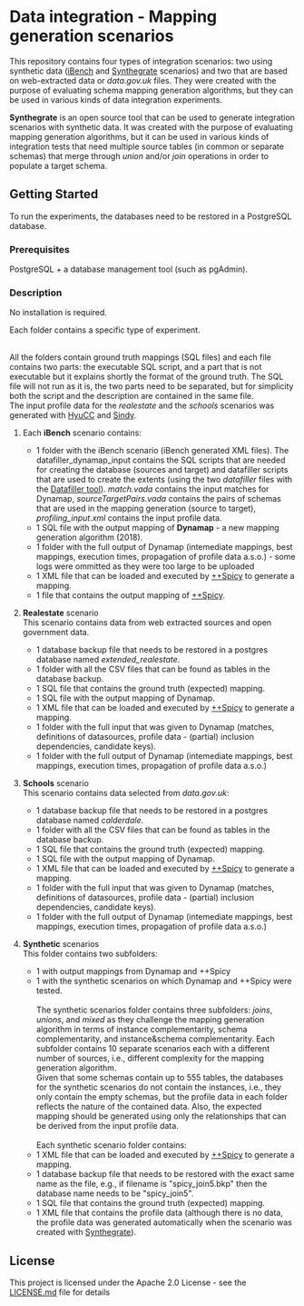 # Data integration - Mapping generation scenarios

This repository contains four types of integration scenarios: two using synthetic data ([iBench](https://bitbucket.org/ibencher/ibench/src/master/) and [Synthegrate](https://github.com/MLacra/Synthegrate) scenarios) and two that are based on web-extracted data or *data.gov.uk* files. They were created with the purpose of evaluating schema mapping generation algorithms, but they can be used in various kinds of data integration  experiments.

**Synthegrate** is an open source tool that can be used to generate integration scenarios with synthetic data. It was created with the purpose of evaluating mapping generation algorithms, but it can be used in various kinds of integration tests that need multiple source tables (in common or separate schemas) that merge through *union* and/or *join* operations in order to populate a target schema.

## Getting Started

To run the experiments, the databases need to be restored in a PostgreSQL database.

### Prerequisites

PostgreSQL + a database management tool (such as pgAdmin).

### Description

No installation is required.

Each folder contains a specific type of experiment. 

<br />All the folders contain ground truth mappings (SQL files) and each file contains two parts: the executable SQL script, and a part that is not executable but it explains shortly the format of the ground truth. The SQL file will not run as it is, the two parts need to be separated, but for simplicity both the script and the description are contained in the same file.
<br/> The input profile data for the *realestate* and the *schools* scenarios was generated with [HyuCC](https://github.com/HPI-Information-Systems/metanome-algorithms/tree/master/HyUCC) and [Sindy](https://github.com/HPI-Information-Systems/sindy).

1. Each **iBench** scenario contains:
    - 1 folder with the iBench scenario (iBench generated XML files). The datafiller_dynamap_input contains the SQL scripts that are needed for creating the database (sources and target) and datafiller scripts that are used to create the extents (using the two *datafiller* files with the [Datafiller tool](https://www.cri.ensmp.fr/people/coelho/datafiller.html)). *match.vada* contains the input matches for Dynamap, *sourceTargetPairs.vada* contains the pairs of schemas that are used in the mapping generation (source to target), *profiling_input.xml* contains the input profile data.
    - 1 SQL file with the output mapping of **Dynamap** - a new mapping generation algorithm (2018).
    - 1 folder with the full output of Dynamap (intemediate mappings, best mappings, execution times, propagation of profile data a.s.o.) - some logs were ommitted as they were too large to be uploaded
    - 1 XML file that can be loaded and executed by [++Spicy](http://www.db.unibas.it/projects/spicy/) to generate a mapping.
    - 1 file that contains the output mapping of [++Spicy](http://www.db.unibas.it/projects/spicy/).

2. **Realestate** scenario<br />
   This scenario contains data from web extracted sources and open government data.
   - 1 database backup file that needs to be restored in a postgres database named *extended_realestate*. 
   - 1 folder with all the CSV files that can be found as tables in the database backup.
   - 1 SQL file that contains the ground truth (expected) mapping. 
   - 1 SQL file with the output mapping of Dynamap.
   - 1 XML file that can be loaded and executed by [++Spicy](http://www.db.unibas.it/projects/spicy/) to generate a mapping. 
   - 1 folder with the full input that was given to Dynamap (matches, definitions of datasources, profile data - (partial) inclusion dependencies, candidate keys).
   - 1 folder with the full output of Dynamap (intemediate mappings, best mappings, execution times, propagation of profile data a.s.o.)
   
 3. **Schools** scenario<br />
     This scenario contains data selected from *data.gov.uk*:
     - 1 database backup file that needs to be restored in a postgres database named *calderdale*. 
     - 1 folder with all the CSV files that can be found as tables in the database backup.
     - 1 SQL file that contains the ground truth (expected) mapping. 
     - 1 SQL file with the output mapping of Dynamap.
     - 1 XML file that can be loaded and executed by [++Spicy](http://www.db.unibas.it/projects/spicy/) to generate a mapping. 
     - 1 folder with the full input that was given to Dynamap (matches, definitions of datasources, profile data - (partial) inclusion dependencies, candidate keys).
     - 1 folder with the full output of Dynamap (intemediate mappings, best mappings, execution times, propagation of profile data a.s.o.)
 
 4. **Synthetic** scenarios<br />
      This folder contains two subfolders: 
      - 1 with output mappings from Dynamap and ++Spicy
      - 1 with the synthetic scenarios on which Dynamap and ++Spicy were tested.
      <br /> <br /> 
      The synthetic scenarios folder contains three subfolders: *joins*, *unions*, and *mixed* as they challenge the mapping generation algorithm in terms of instance complementarity, schema complementarity, and instance&schema complementarity. Each subfolder contains 10 separate scenarios each with a different number of sources, i.e., different complexity for the mapping generation algorithm. 
      <br />Given that some schemas contain up to 555 tables, the databases for the synthetic scenarios do not contain the instances, i.e., they only contain the empty schemas, but the profile data in each folder reflects the nature of the contained data. Also, the expected mapping should be generated using only the relationships that can be derived from the input profile data.
      <br /> <br /> Each synthetic scenario folder contains:
     - 1 XML file that can be loaded and executed by [++Spicy](http://www.db.unibas.it/projects/spicy/) to generate a mapping. 
     - 1 database backup file that needs to be restored with the exact same name as the file, e.g., if filename is "spicy_join5.bkp" then the database name needs to be "spicy_join5".
     - 1 SQL file that contains the ground truth (expected) mapping. 
     - 1 XML file that contains the profile data (although there is no data, the profile data was generated automatically when the scenario was created with [Synthegrate](https://github.com/MLacra/Synthegrate)).

## License
 
This project is licensed under the Apache 2.0 License - see the [LICENSE.md](LICENSE.md) file for details


